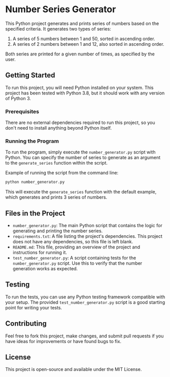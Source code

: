 # Number Series Generator

This Python project generates and prints series of numbers based on the specified criteria. It generates two types of series:
1. A series of 5 numbers between 1 and 50, sorted in ascending order.
2. A series of 2 numbers between 1 and 12, also sorted in ascending order.

Both series are printed for a given number of times, as specified by the user.

## Getting Started

To run this project, you will need Python installed on your system. This project has been tested with Python 3.8, but it should work with any version of Python 3.

### Prerequisites

There are no external dependencies required to run this project, so you don't need to install anything beyond Python itself.

### Running the Program

To run the program, simply execute the `number_generator.py` script with Python. You can specify the number of series to generate as an argument to the `generate_series` function within the script.

Example of running the script from the command line:

```bash
python number_generator.py
```

This will execute the `generate_series` function with the default example, which generates and prints 3 series of numbers.

## Files in the Project

- `number_generator.py`: The main Python script that contains the logic for generating and printing the number series.
- `requirements.txt`: A file listing the project's dependencies. This project does not have any dependencies, so this file is left blank.
- `README.md`: This file, providing an overview of the project and instructions for running it.
- `test_number_generator.py`: A script containing tests for the `number_generator.py` script. Use this to verify that the number generation works as expected.

## Testing

To run the tests, you can use any Python testing framework compatible with your setup. The provided `test_number_generator.py` script is a good starting point for writing your tests.

## Contributing

Feel free to fork this project, make changes, and submit pull requests if you have ideas for improvements or have found bugs to fix.

## License

This project is open-source and available under the MIT License.
